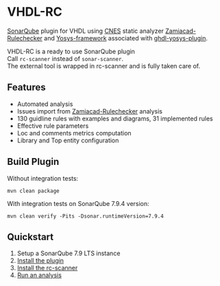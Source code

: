 # VHDL-RC  

[SonarQube](https://www.sonarqube.org) plugin for VHDL using [CNES](https://cnes.fr/en) static analyzer [Zamiacad-Rulechecker](https://github.com/VHDLTool/Zamiacad-Rulechecker/wiki) and [Yosys-framework](http://www.clifford.at/yosys/) associated with [ghdl-yosys-plugin](https://github.com/ghdl/ghdl-yosys-plugin).  
  
VHDL-RC is a ready to use SonarQube plugin  
Call `rc-scanner` instead of `sonar-scanner`.  
The external tool is wrapped in rc-scanner and is fully taken care of.  

## Features  
* Automated analysis  
* Issues import from [Zamiacad-Rulechecker](https://github.com/VHDLTool/Zamiacad-Rulechecker/wiki) analysis  
* 130 guidline rules with examples and diagrams, 31 implemented rules  
* Effective rule parameters  
* Loc and comments metrics computation   
* Library and Top entity configuration  

## Build Plugin
Without integration tests:
```
mvn clean package
```

With integration tests on SonarQube 7.9.4 version:
```
mvn clean verify -Pits -Dsonar.runtimeVersion=7.9.4
```

## Quickstart
1. Setup a SonarQube 7.9 LTS instance  
2. [Install the plugin](https://github.com/Linty-Services/VHDL-RC/wiki/Try-it-in-3-clics)  
3. [Install the rc-scanner](https://github.com/Linty-Services/VHDL-RC/wiki/Install-The-Scanner) 
4. [Run an analysis](https://github.com/Linty-Services/VHDL-RC/wiki/Run-Analysis)  
